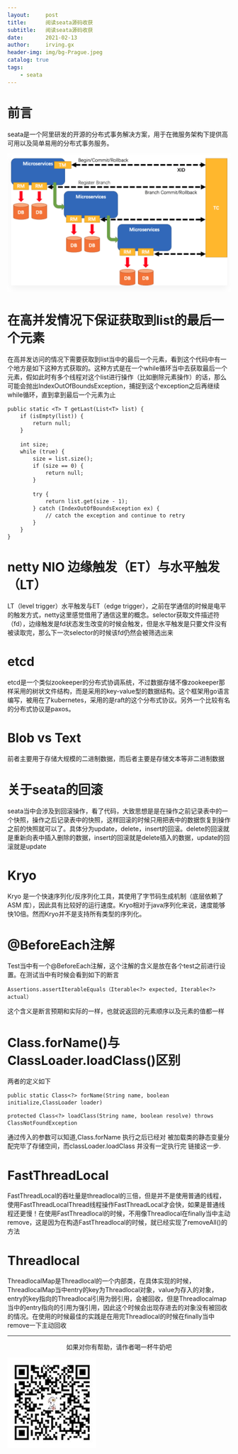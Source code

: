 ```yaml
---
layout:     post
title:      阅读seata源码收获
subtitle:   阅读seata源码收获
date:       2021-02-13
author:     irving.gx
header-img: img/bg-Prague.jpeg
catalog: true
tags:
    - seata
---
```



# 前言
seata是一个阿里研发的开源的分布式事务解决方案，用于在微服务架构下提供高可用以及简单易用的分布式事务服务。

<img src="/img/seata1.png"/>


# 在高并发情况下保证获取到list的最后一个元素

在高并发访问的情况下需要获取到list当中的最后一个元素，看到这个代码中有一个地方是如下这种方式获取的。这种方式是在一个while循环当中去获取最后一个元素，假如此时有多个线程对这个list进行操作（比如删除元素操作）的话，那么可能会抛出IndexOutOfBoundsException，捕捉到这个exception之后再继续while循环，直到拿到最后一个元素为止

```
public static <T> T getLast(List<T> list) {
    if (isEmpty(list)) {
        return null;
    }

    int size;
    while (true) {
        size = list.size();
        if (size == 0) {
            return null;
        }

        try {
            return list.get(size - 1);
        } catch (IndexOutOfBoundsException ex) {
            // catch the exception and continue to retry
        }
    }
}

```


# netty NIO 边缘触发（ET）与水平触发（LT）

LT（level trigger）水平触发与ET（edge trigger），之前在学通信的时候是电平的触发方式，netty这里感觉借用了通信这里的概念。selector获取文件描述符（fd），边缘触发是fd状态发生改变的时候会触发，但是水平触发是只要文件没有被读取完，那么下一次selector的时候该fd仍然会被筛选出来

# etcd

etcd是一个类似zookeeper的分布式协调系统，不过数据存储不像zookeeper那样采用的树状文件结构，而是采用的key-value型的数据结构。这个框架用go语言编写，被用在了kubernetes，采用的是raft的这个分布式协议。另外一个比较有名的分布式协议是paxos。


# Blob vs Text

前者主要用于存储大规模的二进制数据，而后者主要是存储文本等非二进制数据


# 关于seata的回滚

seata当中会涉及到回滚操作，看了代码，大致思想是是在操作之前记录表中的一个快照，操作之后记录表中的快照，这样回滚的时候只用把表中的数据恢复到操作之前的快照就可以了。具体分为update，delete，insert的回滚。delete的回滚就是重新向表中插入删除的数据，insert的回滚就是delete插入的数据，update的回滚就是update

# Kryo

Kryo 是一个快速序列化/反序列化工具，其使用了字节码生成机制（底层依赖了 ASM 库），因此具有比较好的运行速度。Kryo相对于java序列化来说，速度能够快10倍。然而Kryo并不是支持所有类型的序列化。


# @BeforeEach注解

Test当中有一个@BeforeEach注解，这个注解的含义是放在各个test之前进行设置。在测试当中有时候会看到如下的断言
```
Assertions.assertIterableEquals（Iterable<?> expected, Iterable<?> actual）
```
这个含义是断言预期和实际的一样，也就说返回的元素顺序以及元素的值都一样

# Class.forName()与ClassLoader.loadClass()区别

两者的定义如下

```
public static Class<?> forName(String name, boolean initialize,ClassLoader loader)

```                                 

```
protected Class<?> loadClass(String name, boolean resolve) throws ClassNotFoundException
```
通过传入的参数可以知道,Class.forName 执行之后已经对 被加载类的静态变量分配完毕了存储空间，而classLoader.loadClass 并没有一定执行完 链接这一步.

# FastThreadLocal

FastThreadLocal的吞吐量是threadlocal的三倍，但是并不是使用普通的线程，使用FastThreadLocalThread线程操作FastThreadLocal才会快，如果是普通线程还更慢！在使用FastThreadlocal的时候，不用像Threadlocal在finally当中主动remove，这是因为在构造FastThreadlocal的时候，就已经实现了removeAll()的方法

# Threadlocal

ThreadlocalMap是Threadlocal的一个内部类，在具体实现的时候，ThreadlocalMap当中entry的key为Threadlocal对象，value为存入的对象，entry的key指向的Threadlocal引用为弱引用，会被回收，但是Threadlocalmap当中的entry指向的引用为强引用，因此这个时候会出现存进去的对象没有被回收的情况。在使用的时候最佳的实践是在用完Threadlocal的时候在finally当中remove一下主动回收

  - - -
  <p align="center">如果对你有帮助，请作者喝一杯牛奶吧</p>
     
<img src="/img/wepay.jpg"/>

